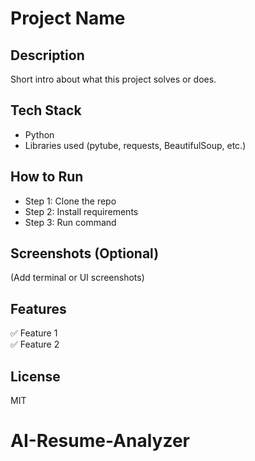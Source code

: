 # Project Name
## Description
Short intro about what this project solves or does.

## Tech Stack
- Python
- Libraries used (pytube, requests, BeautifulSoup, etc.)

## How to Run
- Step 1: Clone the repo
- Step 2: Install requirements
- Step 3: Run command

## Screenshots (Optional)
(Add terminal or UI screenshots)

## Features
✅ Feature 1  
✅ Feature 2  

## License
MIT
# AI-Resume-Analyzer
